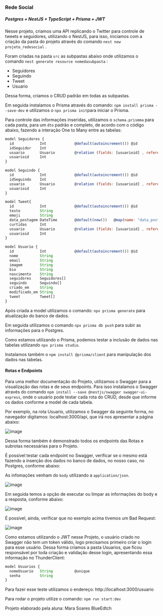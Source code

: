### Rede Social

##### Postgres + NestJS + TypeScript + Prisma + JWT

Nesse projeto, criamos uma API replicando o Twitter para controle de tweets e seguidores, utilizando o NestJS, para isso, iniciamos com a criação da pasta do projeto através do comando `nest new projeto_redesocial` .

Foram criadas na pasta `src` as subpastas abaixo onde utilizamos o comando `nest generate resource nomedasubpasta` :

- Seguidores
- Seguindo
- Tweet
- Usuario

Dessa forma, criamos o CRUD padrão em todas as subpastas.

Em seguida instalamos o Prisma através do comando: `npm install prisma --save-dev` e utilizamos o `npx prisma init`para iniciar o Prisma.

Para controle das informações inseridas, utilizamos o `schema.prismma` para cada pasta, para um `dto` padrão e completo, de acordo com o código abaixo, fazendo a interação One to Many entre as tabelas: 

```javascript
model Seguidores {
  id            Int             @default(autoincrement()) @id
  idSeguidor    Int
  usuario       Usuario         @relation (fields: [usuarioid] , references: [id] )
  usuarioid     Int
}

```



```javascript
model Seguindo {
  id            Int             @default(autoincrement()) @id
  idSeguindo    Int
  usuario       Usuario         @relation (fields: [usuarioid] , references: [id] )
  usuarioid     Int
}

```



```javascript
model Tweet{
  id            Int             @default(autoincrement()) @id
  texto         String
  emoji         String
  data_postagem DateTime        @default(now())   @map(name: "data_postagem")
  curtidas      Int
  usuario       Usuario         @relation (fields: [usuarioid] , references: [id] )
  usuarioid     Int
}

```



```javascript
model Usuario {
  id            Int             @default(autoincrement()) @id
  nome          String          
  email         String          
  imagem        String
  bio           String
  nascimento    String
  seguidores    Seguidores[]
  seguindo      Seguindo[]
  criado_em     String        
  modificado_em String        
  tweet         Tweet[] 
}

```

Após criada a model utilizamos o comando: `npx prisma generate` para atualização do banco de dados.

Em seguida utilizamos o comando `npx prisma db push` para  subir as informações para o Postgres.

Como estamos utilizando o Prisma, podemos testar a inclusão de dados nas tabelas utilizando `npx prisma studio`.

Instalamos também o `npm install @prisma/client` para manipulação dos dados nas tabelas.



#### Rotas e Endpoints

Para uma melhor documentação do Projeto, utilizamos o Swagger para a visualização das rotas e de seus endpoints. Para isso instalamos o Swagger através do comando `npm install --save @nestjs/swagger swagger-ui-express`, onde o usuário pode testar cada rota do CRUD, desde que informe os dados conforme a model de cada tabela.

Por exemplo, na rota Usuario, utilizamos o Swagger da seguinte forma, no navegador digitamos: localhost:3000/api, que irá nos apresentar a página abaixo:

![image](https://user-images.githubusercontent.com/89050695/148139331-489eb335-97ac-4a2f-a8f5-554a7224c3e6.png)


Dessa forma também é demonstrado todos os endpoints das Rotas e subrotas necessárias para o Projeto.

É possível testar cada endpoint no Swagger, verificar se o mesmo está fazendo a inserção dos dados no banco de dados, no nosso caso, no Postgres, conforme abaixo:

As infomações venham do `body` utilizando a `application/json`. 

![image](https://user-images.githubusercontent.com/89050695/148140920-8b584fa7-ec7d-428e-9939-2b025407ec7c.png)


Em seguida temos a opção de executar ou limpar as informações do body e a resposta, conforme abaixo:

![image](https://user-images.githubusercontent.com/89050695/148141875-d7265598-d452-4466-9a6f-fe5cd5d9a3a8.png)

É possível, ainda,  verificar que no exemplo acima tivemos um Bad Request:

![image](https://user-images.githubusercontent.com/89050695/148141488-e850cf3e-96f7-4ec1-a994-00a92bdcd24a.png)


Como estamos utilizando o JWT nesse Projeto, o usuário criado no Swagger não tem um token válido, logo precisamos primeiro criar o login para esse usuário. Dessa forma criamos a pasta Usuarios, que ficou responsável por toda criação e validação desse login, apresentando essa informação no ThunderClient:


```javascript
model Usuarios {
  nomeUsuario   String          @unique
  senha         String
}

```

Para fazer esse teste utilizamos o endereço: http://localhost:3000/usuario

Para rodar o projeto utilize o comando: `npm run start:dev` 



Projeto elaborado pela  aluna: Mara Soares
BlueEdtch

